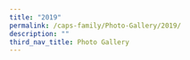 ```yaml
---
title: "2019"
permalink: /caps-family/Photo-Gallery/2019/
description: ""
third_nav_title: Photo Gallery
---
```

